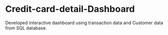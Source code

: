 # Credit-card-detail-Dashboard
Developed interactive dashboard using transaction data and Customer data from SQL database.
